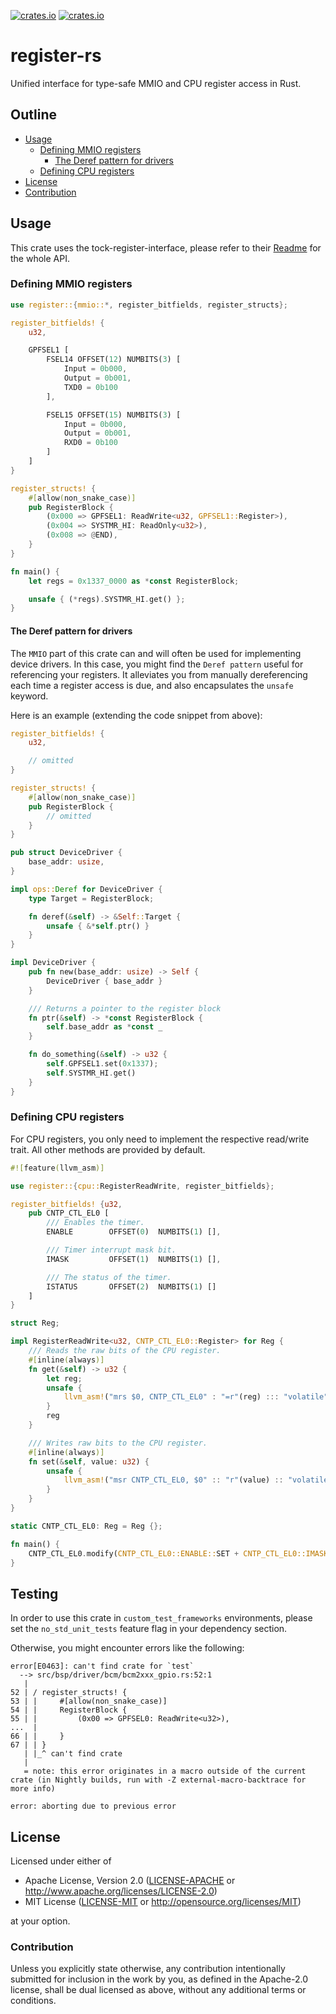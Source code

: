 [![crates.io](https://img.shields.io/crates/d/register.svg)](https://crates.io/crates/register)
[![crates.io](https://img.shields.io/crates/v/register.svg)](https://crates.io/crates/register)

# register-rs

Unified interface for type-safe MMIO and CPU register access in Rust.

## Outline

- [Usage](#usage)
  - [Defining MMIO registers](#defining-mmio-registers)
    - [The Deref pattern for drivers](#the-deref-pattern-for-drivers)
  - [Defining CPU registers](#defining-cpu-registers)
- [License](#license)
- [Contribution](#contribution)

## Usage

This crate uses the tock-register-interface, please refer to their
[Readme](https://github.com/tock/tock/tree/master/libraries/tock-register-interface)
for the whole API.

### Defining MMIO registers

```rust
use register::{mmio::*, register_bitfields, register_structs};

register_bitfields! {
    u32,

    GPFSEL1 [
        FSEL14 OFFSET(12) NUMBITS(3) [
            Input = 0b000,
            Output = 0b001,
            TXD0 = 0b100
        ],

        FSEL15 OFFSET(15) NUMBITS(3) [
            Input = 0b000,
            Output = 0b001,
            RXD0 = 0b100
        ]
    ]
}

register_structs! {
    #[allow(non_snake_case)]
    pub RegisterBlock {
        (0x000 => GPFSEL1: ReadWrite<u32, GPFSEL1::Register>),
        (0x004 => SYSTMR_HI: ReadOnly<u32>),
        (0x008 => @END),
    }
}

fn main() {
    let regs = 0x1337_0000 as *const RegisterBlock;

    unsafe { (*regs).SYSTMR_HI.get() };
}
```

#### The Deref pattern for drivers

The `MMIO` part of this crate can and will often be used for implementing device drivers. In this
case, you might find the `Deref pattern` useful for referencing your registers. It alleviates you
from manually dereferencing each time a register access is due, and also encapsulates the `unsafe`
keyword.

Here is an example (extending the code snippet from above):

```rust
register_bitfields! {
    u32,

    // omitted
}

register_structs! {
    #[allow(non_snake_case)]
    pub RegisterBlock {
        // omitted
    }
}

pub struct DeviceDriver {
    base_addr: usize,
}

impl ops::Deref for DeviceDriver {
    type Target = RegisterBlock;

    fn deref(&self) -> &Self::Target {
        unsafe { &*self.ptr() }
    }
}

impl DeviceDriver {
    pub fn new(base_addr: usize) -> Self {
        DeviceDriver { base_addr }
    }

    /// Returns a pointer to the register block
    fn ptr(&self) -> *const RegisterBlock {
        self.base_addr as *const _
    }

    fn do_something(&self) -> u32 {
        self.GPFSEL1.set(0x1337);
        self.SYSTMR_HI.get()
    }
}
```

### Defining CPU registers

For CPU registers, you only need to implement the respective read/write trait. All other methods are
provided by default.

```rust
#![feature(llvm_asm)]

use register::{cpu::RegisterReadWrite, register_bitfields};

register_bitfields! {u32,
    pub CNTP_CTL_EL0 [
        /// Enables the timer.
        ENABLE        OFFSET(0)  NUMBITS(1) [],

        /// Timer interrupt mask bit.
        IMASK         OFFSET(1)  NUMBITS(1) [],

        /// The status of the timer.
        ISTATUS       OFFSET(2)  NUMBITS(1) []
    ]
}

struct Reg;

impl RegisterReadWrite<u32, CNTP_CTL_EL0::Register> for Reg {
    /// Reads the raw bits of the CPU register.
    #[inline(always)]
    fn get(&self) -> u32 {
        let reg;
        unsafe {
            llvm_asm!("mrs $0, CNTP_CTL_EL0" : "=r"(reg) ::: "volatile");
        }
        reg
    }

    /// Writes raw bits to the CPU register.
    #[inline(always)]
    fn set(&self, value: u32) {
        unsafe {
            llvm_asm!("msr CNTP_CTL_EL0, $0" :: "r"(value) :: "volatile");
        }
    }
}

static CNTP_CTL_EL0: Reg = Reg {};

fn main() {
    CNTP_CTL_EL0.modify(CNTP_CTL_EL0::ENABLE::SET + CNTP_CTL_EL0::IMASK::SET);
}

```

## Testing

In order to use this crate in `custom_test_frameworks` environments, please set the
`no_std_unit_tests` feature flag in your dependency section.

Otherwise, you might encounter errors like the following:

```console
error[E0463]: can't find crate for `test`
  --> src/bsp/driver/bcm/bcm2xxx_gpio.rs:52:1
   |
52 | / register_structs! {
53 | |     #[allow(non_snake_case)]
54 | |     RegisterBlock {
55 | |         (0x00 => GPFSEL0: ReadWrite<u32>),
...  |
66 | |     }
67 | | }
   | |_^ can't find crate
   |
   = note: this error originates in a macro outside of the current crate (in Nightly builds, run with -Z external-macro-backtrace for more info)

error: aborting due to previous error
```

## License

Licensed under either of

- Apache License, Version 2.0 ([LICENSE-APACHE](LICENSE-APACHE) or
  http://www.apache.org/licenses/LICENSE-2.0)
- MIT License ([LICENSE-MIT](LICENSE-MIT) or http://opensource.org/licenses/MIT)

at your option.

### Contribution

Unless you explicitly state otherwise, any contribution intentionally submitted for inclusion in the
work by you, as defined in the Apache-2.0 license, shall be dual licensed as above, without any
additional terms or conditions.
